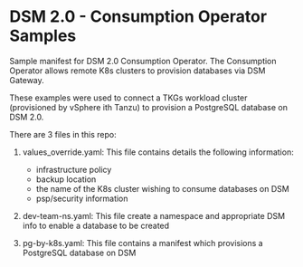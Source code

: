 # DSM 2.0 - Consumption Operator Samples
Sample manifest for DSM 2.0 Consumption Operator. The Consumption Operator allows remote K8s clusters to provision databases via DSM Gateway.

These examples were used to connect a TKGs workload cluster (provisioned by vSphere ith Tanzu) to provision a PostgreSQL database on DSM 2.0.

There are 3 files in this repo:

1. values_override.yaml: This file contains details the following information:
   - infrastructure policy
   - backup location
   - the name of the K8s cluster wishing to consume databases on DSM
   - psp/security information
  
2. dev-team-ns.yaml: This file create a namespace and appropriate DSM info to enable a database to be created

3. pg-by-k8s.yaml: This file contains a manifest which provisions a PostgreSQL database on DSM
